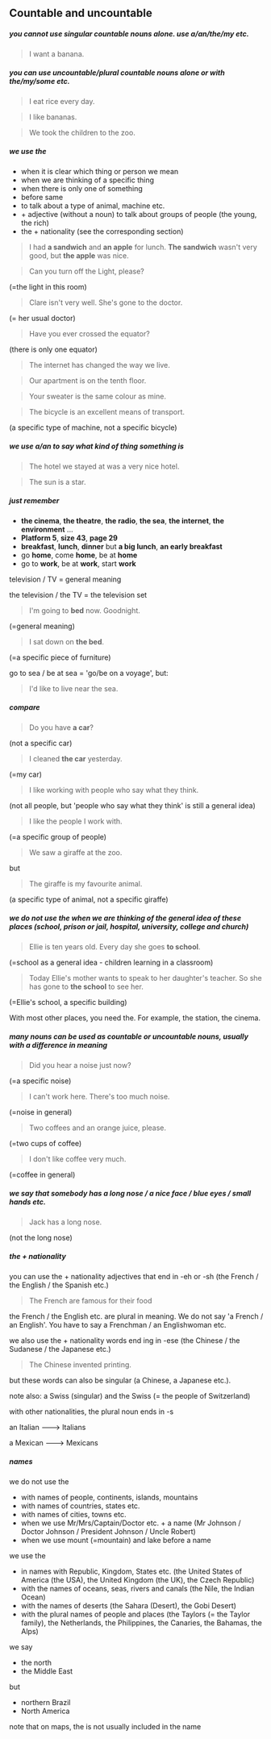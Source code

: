 ## Countable and uncountable

##### you cannot use singular countable nouns alone. use a/an/the/my etc.
>  I want a banana.

##### you can use uncountable/plural countable nouns alone or with the/my/some etc.
> I eat rice every day. 

> I like bananas.

> We took the children to the zoo. 

##### we use the 
- when it is clear which thing or person we mean
- when we are thinking of a specific thing
- when there is only one of something
- before same
- to talk about a type of animal, machine etc.
- \+ adjective (without a noun) to talk about groups of people (the young, the rich)
- the + nationality (see the corresponding section)

> I had **a sandwich** and **an apple** for lunch. **The sandwich** wasn't very good, but **the apple** was nice.

> Can you turn off the Light, please? 

(=the light in this room)

> Clare isn't very well. She's gone to the doctor. 

(= her usual doctor)

> Have you ever crossed the equator?

(there is only one equator)

> The internet has changed the way we live.

> Our apartment is on the tenth floor.

> Your sweater is the same colour as mine.

> The bicycle is an excellent means of transport. 

(a specific type of machine, not a specific bicycle)

##### we use a/an to say what kind of thing something is
> The hotel we stayed at was a very nice hotel.

> The sun is a star. 

##### just remember
- **the cinema**, **the theatre**, **the radio**, **the sea**, **the internet**, **the environment** ... 
- **Platform 5**, **size 43**, **page 29**
- **breakfast**, **lunch**, **dinner** but **a big lunch**, **an early breakfast**
- go **home**, come **home**, be at **home**
- go to **work**, be at **work**, start **work**

television / TV = general meaning

the television / the TV = the television set

> I'm going to **bed** now. Goodnight.

(=general meaning)

> I sat down on **the bed**.

(=a specific piece of furniture)

go to sea / be at sea = 'go/be on a voyage', but:

> I'd like to live near the sea.

##### compare
> Do you have **a car**? 

(not a specific car)

> I cleaned **the car** yesterday. 

(=my car)

> I like working with people who say what they think.

(not all people, but 'people who say what they think' is still a general idea)

> I like the people I work with.

(=a specific group of people) 

> We saw a giraffe at the zoo. 

but

> The giraffe is my favourite animal. 

(a specific type of animal, not a specific giraffe) 

##### we do not use the when we are thinking of the general idea of these places (school, prison or jail, hospital, university, college and church) 
> Ellie is ten years old. Every day she goes **to school**.

(=school as a general idea - children learning in a classroom)

> Today Ellie's mother wants to speak to her daughter's teacher. So she has gone to **the school** to see her.

(=Ellie's school, a specific building)

With most other places, you need the. For example, the station, the cinema.

##### many nouns can be used as countable or uncountable nouns, usually with a difference in meaning
> Did you hear a noise just now? 

(=a specific noise)

>  I can't work here. There's too much noise.

(=noise in general) 

> Two coffees and an orange juice, please. 

 (=two cups of coffee)

> I don't like coffee very much. 

(=coffee in general)

##### we say that somebody has a long nose / a nice face / blue eyes / small hands etc.
> Jack has a long nose.

(not the long nose)

##### the + nationality

you can use the + nationality adjectives that end in -eh or -sh (the French / the English / the Spanish etc.)

> The French are famous for their food

the French / the English etc. are plural in meaning. We do not say 'a French / an English'. You have to say a Frenchman / an Englishwoman etc.

we also use the + nationality words end ing in -ese (the Chinese / the Sudanese / the Japanese etc.)

> The Chinese invented printing. 

but these words can also be singular (a Chinese, a Japanese etc.). 

note also: a Swiss (singular) and the Swiss (= the people of Switzerland) 

with other nationalities, the plural noun ends in -s

an Italian ---> Italians 

a Mexican ---> Mexicans 

##### names

we do not use the
- with names of people, continents, islands, mountains
- with names of countries, states etc.
- with names of cities, towns etc.
- when we use Mr/Mrs/Captain/Doctor etc. + a name (Mr Johnson / Doctor Johnson / President Johnson / Uncle Robert)
- when we use mount (=mountain) and lake before a name

we use the
- in names with Republic, Kingdom, States etc. (the United States of America (the USA), the United Kingdom (the UK), the Czech Republic)
- with the names of oceans, seas, rivers and canals (the Nile, the Indian Ocean)
- with the names of deserts (the Sahara (Desert), the Gobi Desert)
- with the plural names of people and places (the Taylors (= the Taylor family), the Netherlands, the Philippines, the Canaries, the Bahamas, the Alps)

we say
- the north
- the Middle East

but 
- northern Brazil
- North America 

note that on maps, the is not usually included in the name
